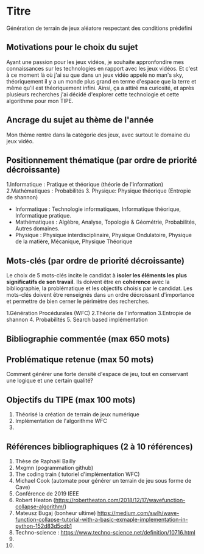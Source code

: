# Titre
Génération de terrain de jeux aléatore respectant des conditions prédéfini
## Motivations pour le choix du sujet
Ayant une passion pour les jeux vidéos, je souhaite appronfondire mes connaissances sur les technologies en rapport avec les jeux vidéos. Et c'est à ce moment là où j'ai su que dans un jeux vidéo appelé no man's sky, théoriquement il y a un monde plus grand en terme d'espace que la terre et même qu'il est théoriquement infini. Ainsi, ça a attiré ma curiosité, et après plusieurs recherches j'ai décidé d'explorer
cette technologie et cette algorithme pour mon TIPE.

## Ancrage du sujet au thème de l'année
Mon thème rentre dans la catégorie des jeux, avec surtout le domaine du jeux vidéo.

## Positionnement thématique (par ordre de priorité décroissante)

1.Informatique : Pratique et théorique (théorie de l'information)
2.Mathématiques : Probabilités
3. Physique: Physique théorique (Entropie de shannon)

- Informatique : Technologie informatiques, Informatique théorique, Informatique pratique.
- Mathématiques : Algèbre, Analyse, Topologie & Géométrie, Probabilités, Autres domaines.
- Physique : Physique interdisciplinaire, Physique Ondulatoire, Physique de la matière, Mécanique, Physique Théorique


## Mots-clés (par ordre de priorité décroissante)

Le choix de 5 mots-clés incite le candidat à **isoler les éléments les plus significatifs de son travail**. Ils doivent être en **cohérence** avec la bibliographie, la problématique et les objectifs choisis par le candidat. Les mots-clés doivent être renseignés dans un ordre décroissant d'importance et permettre de bien cerner le périmètre des recherches.

1.Génération Procédurales (WFC)
2.Théorie de l'information
3.Entropie de shannon
4. Probabilités
5. Search based implémentation


## Bibliographie commentée (max 650 mots)



## Problématique retenue (max 50 mots)
Comment générer une forte densité d'espace de jeu, tout en conservant une logique et une certain qualité?

## Objectifs du TIPE (max 100 mots)

1. Théorisé la création de terrain de jeux numérique  
2. Implémentation de l'algorithme WFC
3.


## Références bibliographiques (2 à 10 références)

1. Thèse de Raphaël Bailly
2. Mxgmn (pogrammation github)
3. The coding train ( tutoriel d'implémentation WFC)
4. Michael Cook (automate pour générer un terrain de jeu sous forme de Cave)
5. Conférence de 2019 IEEE
7. Robert Heaton (https://robertheaton.com/2018/12/17/wavefunction-collapse-algorithm/)
8. Mateusz Bugaj (bonheur ultime)
https://medium.com/swlh/wave-function-collapse-tutorial-with-a-basic-exmaple-implementation-in-python-152d83d5cdb1
9. Techno-science : https://www.techno-science.net/definition/10716.html
10. 
11. 

